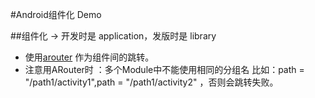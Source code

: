 
#Android组件化 Demo

##组件化 -> 开发时是 application，发版时是 library

* 使用[arouter](https://github.com/alibaba/ARouter) 作为组件间的跳转。
* 注意用ARouter时 ：多个Module中不能使用相同的分组名  比如：path = "/path1/activity1",path = "/path1/activity2" ，否则会跳转失败。
